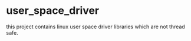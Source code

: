 # user_space_driver

this project contains linux user space driver libraries which are not thread safe.
